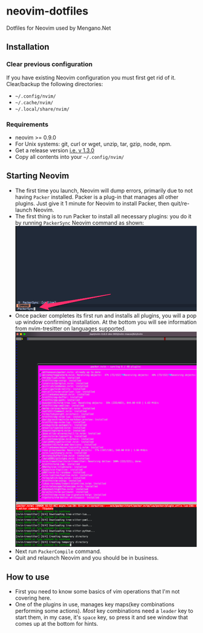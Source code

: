 # neovim-dotfiles

Dotfiles for Neovim used by Mengano.Net

## Installation

### Clear previous configuration

If you have existing Neovim configuration you must first get rid of it.\
Clear/backup the following directories:

- `~/.config/nvim/`
- `~/.cache/nvim/`
- `~/.local/share/nvim/`

### Requirements

- neovim >= 0.9.0
- For Unix systems: git, curl or wget, unzip, tar, gzip, node, npm.
- Get a release version [i.e. v
  1.3.0](https://github.com/mengano-net/neovim-dotfiles/releases/tag/1.3.0)
- Copy all contents into your `~/.config/nvim/`

## Starting Neovim

- The first time you launch, Neovim will dump errors, primarily due to not having `Packer`
  installed. Packer is a plug-in that manages all other plugins. Just give it 1 minute for
  Neovim to install Packer, then quit/re-launch Neovim.
- The first thing is to run Packer to install all necessary plugins: you do it by
  running `PackerSync` Neovim command as shown:\
  ![nvim packer sync](./media/nvim_packer_sync.png)
- Once packer completes its first run and installs all plugins, you will a pop up window
  confirming installation. At the bottom you will see information from nvim-tresitter on languages
  supported. \
  ![packer_first_run](./media/installing_packer_plugin.png)
- Next run `PackerCompile` command.
- Quit and relaunch Neovim and you should be in business.

## How to use

- First you need to know some basics of vim operations that I'm not covering here.
- One of the plugins in use, manages key maps(key combinations performing some actions). _Most_ key
  combinations need a `leader` key to start them, in my case, it's `space` key, so press it and see
  window that comes up at the bottom for hints.
